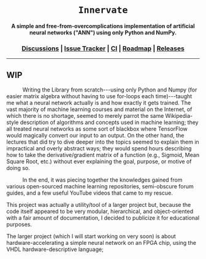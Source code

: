 <div align="center">

  <h1><code>Innervate</code></h1>

  <p>
    <strong>A simple and free-from-overcomplications implementation of artificial neural networks ("ANN") using only Python and NumPy.</strong>
  </p>

  <h3>
    <a href="https://github.com/Thraetaona/Innervate/discussions">Discussions</a>
    <span> | </span>
    <a href="https://github.com/Thraetaona/Innervate/issues">Issue Tracker</a>
    <span> | </span>
    <a href="https://github.com/Thraetaona/Innervate/actions">CI</a>
    <span> | </span>
    <a href="https://github.com/Thraetaona/Innervate/projects">Roadmap</a>
    <span> | </span>
    <a href="https://github.com/Thraetaona/Innervate/releases">Releases</a>
  </h3>
  
</div>

***

## WIP



      Writing the Library from scratch---using only Python and Numpy (for easier matrix algebra without having to use for-loops each time)---taught me what a neural network actually is and how exactly it gets trained.  The vast majority of machine learning courses and material on the Internet, of which there is no shortage, seemed to merely parrot the same Wikipedia-style description of algorithms and concepts used in machine learning; they all treated neural networks as some sort of blackbox where TensorFlow would magically convert our input to an output.  On the other hand, the lectures that did try to dive deeper into the topics seemed to explain them in impractical and overly abstract ways; they would spend hours describing how to take the derivative/gradient matrix of a function (e.g., Sigmoid, Mean Square Root, etc.) without ever explaining the goal, purpose, or motive of doing so.

      In the end, it was piecing together the knowledges gained from various open-sourced machine learning repositories, semi-obscure forum guides, and a few useful YouTube videos that came to my rescue.

This project was actually a utility/tool of a larger project but, because the code itself appeared to be very modular, hierarchical, and object-oriented with a fair amount of documentation, I decided to publicize it for educational purposes.

The larger project (which I will start working on very soon) is about hardware-accelerating a simple neural network on an FPGA chip, using the VHDL hardware-descriptive language;

